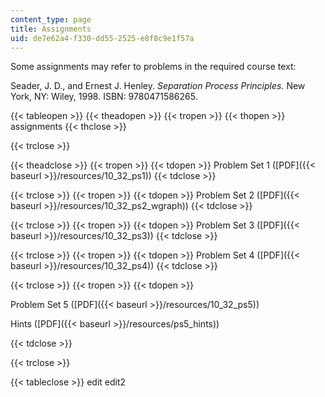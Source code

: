 ```yaml
---
content_type: page
title: Assignments
uid: de7e62a4-f330-dd55-2525-e8f8c9e1f57a
---
```


Some assignments may refer to problems in the required course text:

Seader, J. D., and Ernest J. Henley. _Separation Process Principles._ New York, NY: Wiley, 1998. ISBN: 9780471586265.

{{< tableopen >}}
{{< theadopen >}}
{{< tropen >}}
{{< thopen >}}
assignments
{{< thclose >}}

{{< trclose >}}

{{< theadclose >}}
{{< tropen >}}
{{< tdopen >}}
Problem Set 1 ([PDF]({{< baseurl >}}/resources/10_32_ps1))
{{< tdclose >}}

{{< trclose >}}
{{< tropen >}}
{{< tdopen >}}
Problem Set 2 ([PDF]({{< baseurl >}}/resources/10_32_ps2_wgraph))
{{< tdclose >}}

{{< trclose >}}
{{< tropen >}}
{{< tdopen >}}
Problem Set 3 ([PDF]({{< baseurl >}}/resources/10_32_ps3))
{{< tdclose >}}

{{< trclose >}}
{{< tropen >}}
{{< tdopen >}}
Problem Set 4 ([PDF]({{< baseurl >}}/resources/10_32_ps4))
{{< tdclose >}}

{{< trclose >}}
{{< tropen >}}
{{< tdopen >}}


Problem Set 5 ([PDF]({{< baseurl >}}/resources/10_32_ps5))

Hints ([PDF]({{< baseurl >}}/resources/ps5_hints))


{{< tdclose >}}

{{< trclose >}}

{{< tableclose >}} edit edit2